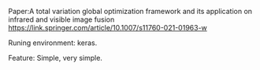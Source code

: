 
Paper:A total variation global optimization framework and its application on infrared and visible image fusion
https://link.springer.com/article/10.1007/s11760-021-01963-w

Runing environment:
keras.

Feature:
 Simple, very simple.
